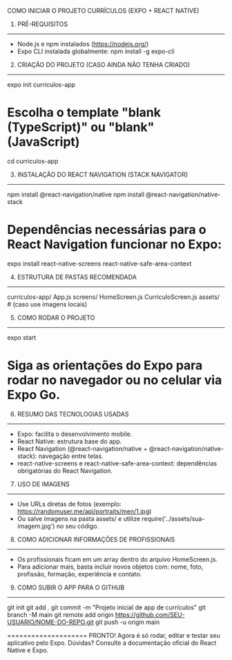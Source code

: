 COMO INICIAR O PROJETO CURRÍCULOS (EXPO + REACT NATIVE)

1. PRÉ-REQUISITOS
-----------------
- Node.js e npm instalados (https://nodejs.org/)
- Expo CLI instalada globalmente:
  npm install -g expo-cli

2. CRIAÇÃO DO PROJETO (CASO AINDA NÃO TENHA CRIADO)
---------------------------------------------------
expo init curriculos-app
# Escolha o template "blank (TypeScript)" ou "blank" (JavaScript)
cd curriculos-app

3. INSTALAÇÃO DO REACT NAVIGATION (STACK NAVIGATOR)
---------------------------------------------------
npm install @react-navigation/native
npm install @react-navigation/native-stack

# Dependências necessárias para o React Navigation funcionar no Expo:
expo install react-native-screens react-native-safe-area-context

4. ESTRUTURA DE PASTAS RECOMENDADA
-----------------------------------
curriculos-app/
  App.js
  screens/
    HomeScreen.js
    CurriculoScreen.js
  assets/
    # (caso use imagens locais)

5. COMO RODAR O PROJETO
-----------------------
expo start
# Siga as orientações do Expo para rodar no navegador ou no celular via Expo Go.

6. RESUMO DAS TECNOLOGIAS USADAS
--------------------------------
- Expo: facilita o desenvolvimento mobile.
- React Native: estrutura base do app.
- React Navigation (@react-navigation/native + @react-navigation/native-stack): navegação entre telas.
- react-native-screens e react-native-safe-area-context: dependências obrigatórias do React Navigation.

7. USO DE IMAGENS
-----------------
- Use URLs diretas de fotos (exemplo: https://randomuser.me/api/portraits/men/1.jpg)
- Ou salve imagens na pasta assets/ e utilize require('../assets/sua-imagem.jpg') no seu código.

8. COMO ADICIONAR INFORMAÇÕES DE PROFISSIONAIS
----------------------------------------------
- Os profissionais ficam em um array dentro do arquivo HomeScreen.js.
- Para adicionar mais, basta incluir novos objetos com: nome, foto, profissão, formação, experiência e contato.

9. COMO SUBIR O APP PARA O GITHUB
---------------------------------
git init
git add .
git commit -m "Projeto inicial de app de currículos"
git branch -M main
git remote add origin https://github.com/SEU-USUARIO/NOME-DO-REPO.git
git push -u origin main

====================
PRONTO! Agora é só rodar, editar e testar seu aplicativo pelo Expo.
Dúvidas? Consulte a documentação oficial do React Native e Expo.
